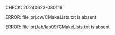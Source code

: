 CHECK: 20240623-080119
ERROR: file prj.cw/CMakeLists.txt is absent
ERROR: file prj.lab/lab09/CMakeLists.txt is absent
